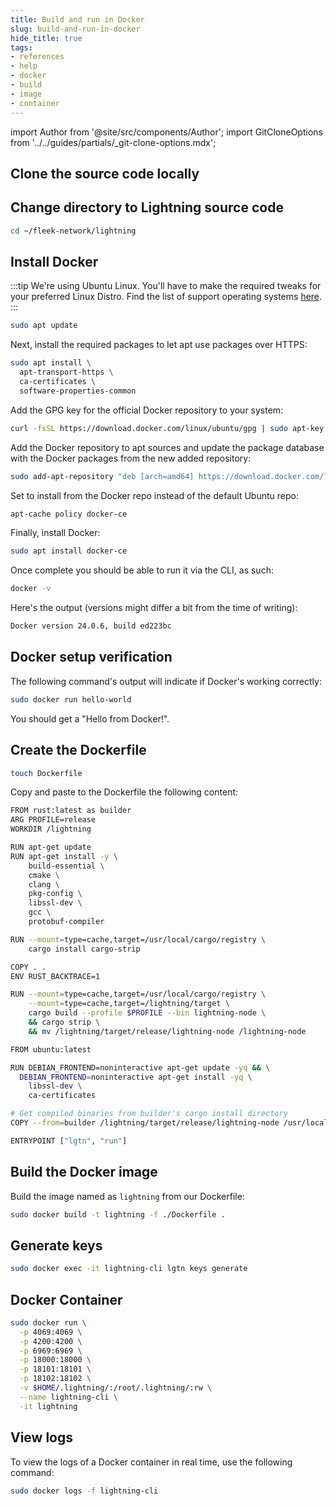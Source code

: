 ```yaml
---
title: Build and run in Docker
slug: build-and-run-in-docker
hide_title: true
tags:
- references
- help
- docker
- build
- image
- container
---
```


import Author from '@site/src/components/Author';
import GitCloneOptions from '../../guides/partials/_git-clone-options.mdx';

## Clone the source code locally

<GitCloneOptions />

## Change directory to Lightning source code

```sh
cd ~/fleek-network/lightning
```

## Install Docker

:::tip
We're using Ubuntu Linux. You'll have to make the required tweaks for your preferred Linux Distro. Find the list of support operating systems [here](/docs/node/requirements#server).
:::

```sh
sudo apt update
```

Next, install the required packages to let apt use packages over HTTPS:

```sh
sudo apt install \
  apt-transport-https \
  ca-certificates \
  software-properties-common
```

Add the GPG key for the official Docker repository to your system:

```sh
curl -fsSL https://download.docker.com/linux/ubuntu/gpg | sudo apt-key add -
```

Add the Docker repository to apt sources and update the package database with the Docker packages from the new added repository:

```sh
sudo add-apt-repository "deb [arch=amd64] https://download.docker.com/linux/ubuntu jammy stable"
```

Set to install from the Docker repo instead of the default Ubuntu repo:

```sh
apt-cache policy docker-ce
```

Finally, install Docker:

```sh
sudo apt install docker-ce
```

Once complete you should be able to run it via the CLI, as such:

```sh
docker -v
```

Here's the output (versions might differ a bit from the time of writing):

```sh
Docker version 24.0.6, build ed223bc
```

## Docker setup verification

The following command's output will indicate if Docker's working correctly:

```sh
sudo docker run hello-world
```

You should get a "Hello from Docker!".

## Create the Dockerfile

```sh
touch Dockerfile
```
Copy and paste to the Dockerfile the following content:

```sh
FROM rust:latest as builder
ARG PROFILE=release
WORKDIR /lightning

RUN apt-get update
RUN apt-get install -y \
    build-essential \
    cmake \
    clang \
    pkg-config \
    libssl-dev \
    gcc \
    protobuf-compiler

RUN --mount=type=cache,target=/usr/local/cargo/registry \
    cargo install cargo-strip

COPY . .
ENV RUST_BACKTRACE=1

RUN --mount=type=cache,target=/usr/local/cargo/registry \
    --mount=type=cache,target=/lightning/target \
    cargo build --profile $PROFILE --bin lightning-node \
    && cargo strip \
    && mv /lightning/target/release/lightning-node /lightning-node

FROM ubuntu:latest

RUN DEBIAN_FRONTEND=noninteractive apt-get update -yq && \
  DEBIAN_FRONTEND=noninteractive apt-get install -yq \
    libssl-dev \
    ca-certificates

# Get compiled binaries from builder's cargo install directory
COPY --from=builder /lightning/target/release/lightning-node /usr/local/bin/lgtn

ENTRYPOINT ["lgtn", "run"]
```

## Build the Docker image

Build the image named as `lightning` from our Dockerfile:

```sh
sudo docker build -t lightning -f ./Dockerfile .
```

## Generate keys

```sh
sudo docker exec -it lightning-cli lgtn keys generate
```

## Docker Container

```sh
sudo docker run \
  -p 4069:4069 \
  -p 4200:4200 \
  -p 6969:6969 \
  -p 18000:18000 \
  -p 18101:18101 \
  -p 18102:18102 \
  -v $HOME/.lightning/:/root/.lightning/:rw \
  --name lightning-cli \
  -it lightning
```

## View logs

To view the logs of a Docker container in real time, use the following command:

```sh
sudo docker logs -f lightning-cli
```

<Author
    name="Helder Oliveira"
    image="https://github.com/heldrida.png"
    title="Software Developer + DX"
    url="https://github.com/heldrida"
/>
